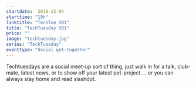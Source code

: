 ```yaml
---
startdate:  2018-12-04
starttime: "19h"
linktitle: "TechTue 501"
title: "TechTuesday 501"
price: ""
image: "techtuesday.jpg"
series: "TechTuesday"
eventtype: "Social get-together"
---
```


Techtuesdays are a social meet-up sort of thing, just walk in for a talk, club-mate, latest news, or to show off your latest pet-project ... or you can always stay home and read slashdot.
